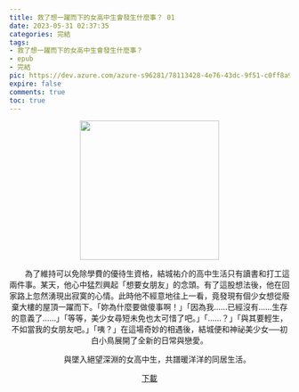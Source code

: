 ```yaml
---
title: 救了想一躍而下的女高中生會發生什麼事？ 01
date: 2023-05-31 02:37:35
categories: 完結
tags:
- 救了想一躍而下的女高中生會發生什麼事？
- epub
- 完結
pic: https://dev.azure.com/azure-s96281/78113428-4e76-43dc-9f51-c0ff8a913055/_apis/git/repositories/a379171b-de46-4c10-9b0d-00da23959885/items?path=/Epub%20Cover/%E6%95%91%E4%BA%86%E6%83%B3%E4%B8%80%E8%BA%8D%E8%80%8C%E4%B8%8B%E7%9A%84%E5%A5%B3%E9%AB%98%E4%B8%AD%E7%94%9F%E6%9C%83%E7%99%BC%E7%94%9F%E4%BB%80%E9%BA%BC%E4%BA%8B%EF%BC%9F-01.jpg&versionDescriptor%5BversionOptions%5D=0&versionDescriptor%5BversionType%5D=0&versionDescriptor%5Bversion%5D=main&resolveLfs=true&%24format=octetStream&api-version=5.0
expire: false
comments: true
toc: true
---
```


<div style="text-align:center" class="kratos-post-content">

<img width="250px" src="https://dev.azure.com/azure-s96281/78113428-4e76-43dc-9f51-c0ff8a913055/_apis/git/repositories/a379171b-de46-4c10-9b0d-00da23959885/items?path=/Epub%20Cover/%E6%95%91%E4%BA%86%E6%83%B3%E4%B8%80%E8%BA%8D%E8%80%8C%E4%B8%8B%E7%9A%84%E5%A5%B3%E9%AB%98%E4%B8%AD%E7%94%9F%E6%9C%83%E7%99%BC%E7%94%9F%E4%BB%80%E9%BA%BC%E4%BA%8B%EF%BC%9F-01.jpg&versionDescriptor%5BversionOptions%5D=0&versionDescriptor%5BversionType%5D=0&versionDescriptor%5Bversion%5D=main&resolveLfs=true&%24format=octetStream&api-version=5.0">

<p>
　　為了維持可以免除學費的優待生資格，結城祐介的高中生活只有讀書和打工這兩件事。某天，他心中猛烈興起「想要女朋友」的念頭。有了這股想法後，他在回家路上忽然湧現出寂寞的心情。此時他不經意地往上一看，竟發現有個少女想從廢棄大樓的屋頂一躍而下。「妳為什麼要做傻事啊！」「因為我……已經沒有……生存的意義了……」「等等，美少女尋短未免也太可惜了吧。」「……？」「與其要輕生，不如當我的女朋友吧。」「咦？」在這場奇妙的相遇後，結城便和神祕美少女──初白小鳥展開了全新的日常與戀愛。

　　與墜入絕望深淵的女高中生，共譜暖洋洋的同居生活。
</p>

<p>
<a href="https://epubdatabase.azurewebsites.net/EBOOKS/EPUB/完結/救了想一躍而下的女高中生會發生什麼事？/救了想一躍而下的女高中生會發生什麼事？ 01.epub?download=1">下載</a>
</p>

</div>
